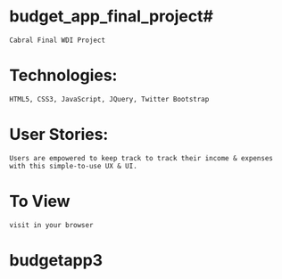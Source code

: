 # budget_app_final_project# 

`Cabral Final WDI Project`  

# Technologies:

`HTML5, CSS3, JavaScript, JQuery, Twitter Bootstrap`

# User Stories:

`Users are empowered to keep track to track their income & expenses with this simple-to-use UX & UI.`

# To View

`visit in your browser`
# budgetapp3
